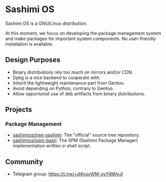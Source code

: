 # Sashimi OS

Sashimi OS is a GNU/Linux distribution.

At this moment, we focus on developing the package management system and make packages for important system components.
No user-friendly installation is available.


## Design Purposes

- Binary distributions rely too much on mirrors and/or CDN.
- Dpkg is a nice backend to cooperate with.
- Inherit the lightweight maintenance part from Gentoo.
- Avoid depending on Python, contrary to Gentoo.
- Allow opportunist use of deb artifacts from binary distributions.


## Projects

### Package Management
- [sashimios/tree-sashimi](https://github.com/sashimios/tree-sashimi): The "official" source tree repository.
- [sashimios/spm-bash](https://github.com/sashimios/spm-bash): The SPM (Sashimi Package Manager) implementation written in shell script.



## Community

- Telegram group: https://t.me/+d4nuyWM-oyY4MmJl
